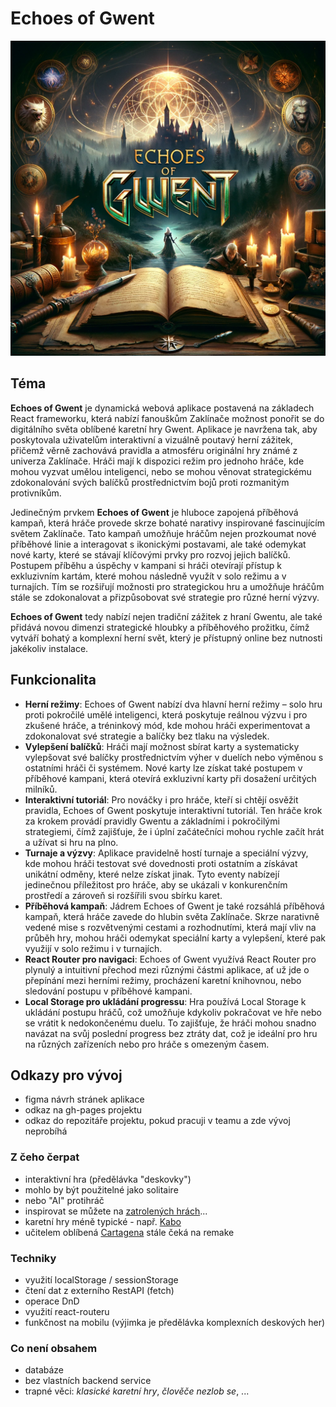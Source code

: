 # Echoes of Gwent

![introductory image](introductory_image.webp)

## Téma

**Echoes of Gwent** je dynamická webová aplikace postavená na základech React frameworku, která nabízí fanouškům Zaklínače možnost ponořit se do digitálního světa oblíbené karetní hry Gwent. Aplikace je navržena tak, aby poskytovala uživatelům interaktivní a vizuálně poutavý herní zážitek, přičemž věrně zachovává pravidla a atmosféru originální hry známé z univerza Zaklínače. Hráči mají k dispozici režim pro jednoho hráče, kde mohou vyzvat umělou inteligenci, nebo se mohou věnovat strategickému zdokonalování svých balíčků prostřednictvím bojů proti rozmanitým protivníkům.

Jedinečným prvkem **Echoes of Gwent** je hluboce zapojená příběhová kampaň, která hráče provede skrze bohaté narativy inspirované fascinujícím světem Zaklínače. Tato kampaň umožňuje hráčům nejen prozkoumat nové příběhové linie a interagovat s ikonickými postavami, ale také odemykat nové karty, které se stávají klíčovými prvky pro rozvoj jejich balíčků. Postupem příběhu a úspěchy v kampani si hráči otevírají přístup k exkluzivním kartám, které mohou následně využít v solo režimu a v turnajích. Tím se rozšiřují možnosti pro strategickou hru a umožňuje hráčům stále se zdokonalovat a přizpůsobovat své strategie pro různé herní výzvy.

**Echoes of Gwent** tedy nabízí nejen tradiční zážitek z hraní Gwentu, ale také přidává novou dimenzi strategické hloubky a příběhového prožitku, čímž vytváří bohatý a komplexní herní svět, který je přístupný online bez nutnosti jakékoliv instalace.

## Funkcionalita
- **Herní režimy**: Echoes of Gwent nabízí dva hlavní herní režimy – solo hru proti pokročilé umělé inteligenci, která poskytuje reálnou výzvu i pro zkušené hráče, a tréninkový mód, kde mohou hráči experimentovat a zdokonalovat své strategie a balíčky bez tlaku na výsledek.
- **Vylepšení balíčků**: Hráči mají možnost sbírat karty a systematicky vylepšovat své balíčky prostřednictvím výher v duelích nebo výměnou s ostatními hráči či systémem. Nové karty lze získat také postupem v příběhové kampani, která otevírá exkluzivní karty při dosažení určitých milníků.
- **Interaktivní tutoriál**: Pro nováčky i pro hráče, kteří si chtějí osvěžit pravidla, Echoes of Gwent poskytuje interaktivní tutoriál. Ten hráče krok za krokem provádí pravidly Gwentu a základními i pokročilými strategiemi, čímž zajišťuje, že i úplní začátečníci mohou rychle začít hrát a užívat si hru na plno.
- **Turnaje a výzvy**: Aplikace pravidelně hostí turnaje a speciální výzvy, kde mohou hráči testovat své dovednosti proti ostatním a získávat unikátní odměny, které nelze získat jinak. Tyto eventy nabízejí jedinečnou příležitost pro hráče, aby se ukázali v konkurenčním prostředí a zároveň si rozšířili svou sbírku karet.
- **Příběhová kampaň**: Jádrem Echoes of Gwent je také rozsáhlá příběhová kampaň, která hráče zavede do hlubin světa Zaklínače. Skrze narativně vedené mise s rozvětvenými cestami a rozhodnutími, která mají vliv na průběh hry, mohou hráči odemykat speciální karty a vylepšení, které pak využijí v solo režimu i v turnajích.
- **React Router pro navigaci**: Echoes of Gwent využívá React Router pro plynulý a intuitivní přechod mezi různými částmi aplikace, ať už jde o přepínání mezi herními režimy, procházení karetní knihovnou, nebo sledování postupu v příběhové kampani.
- **Local Storage pro ukládání progressu**: Hra používá Local Storage k ukládání postupu hráčů, což umožňuje kdykoliv pokračovat ve hře nebo se vrátit k nedokončenému duelu. To zajišťuje, že hráči mohou snadno navázat na svůj poslední progress bez ztráty dat, což je ideální pro hru na různých zařízeních nebo pro hráče s omezeným časem.

## Odkazy pro vývoj

- figma návrh stránek aplikace
- odkaz na gh-pages projektu
- odkaz do repozitáře projektu, pokud pracuji v teamu a zde vývoj neprobíhá

### Z čeho čerpat

- interaktivní hra (předělávka "deskovky")
- mohlo by být použitelné jako solitaire
- nebo "AI" protihráč
- inspirovat se můžete na [zatrolených hrách](https://www.zatrolene-hry.cz/katalog-her/?fType=cat&keyword=&theme=-1&category=-1&minlength=-1&maxlength=-1&localization=6%2C+7%2C+8&min_players=1&max_players=1&age=-1)...
- karetní hry méně typické - např. [Kabo](https://www.zatrolene-hry.cz/spolecenska-hra/kabo-8341/)
- učitelem oblíbená [Cartagena](https://www.zatrolene-hry.cz/spolecenska-hra/cartagena-422/) stále čeká na remake

### Techniky

- využití localStorage / sessionStorage
- čtení dat z externího RestAPI (fetch)
- operace DnD
- využití react-routeru
- funkčnost na mobilu (výjimka je předělávka komplexních deskových her)

### Co není obsahem 

- databáze
- bez vlastních backend service
- trapné věci: *klasické karetní hry*, *člověče nezlob se*, ...
